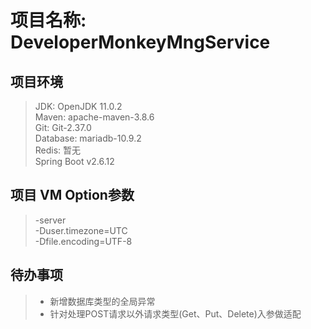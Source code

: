 # 项目名称: DeveloperMonkeyMngService
## 项目环境
> JDK: OpenJDK 11.0.2  
> Maven: apache-maven-3.8.6  
> Git: Git-2.37.0  
> Database: mariadb-10.9.2  
> Redis: 暂无  
> Spring Boot v2.6.12

## 项目 VM Option参数
> -server  
> -Duser.timezone=UTC  
> -Dfile.encoding=UTF-8  

## 待办事项
> - 新增数据库类型的全局异常
> - 针对处理POST请求以外请求类型(Get、Put、Delete)入参做适配